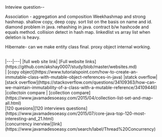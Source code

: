 Inteview question--

Association - aggregation and composition
Weekhashmap and strong hashmap.
shallow copy, deep copy.
sort list on the basis on name and id.
diamond problem in java.
rehashing in java.
contract b/w hashcode and equals method.
collision detect in hash map.
linkedlist vs array list when deletion is heavy.

Hibernate-
can we make entity class final.
proxy object internal working.

<br/>
|---|---|
|full web site link| [Full website links](https://github.com/akshay0007/study/blob/master/websites.md)<br/>
| [copy object](https://www.tutorialspoint.com/how-to-create-an-immutable-class-with-mutable-object-references-in-java) 
|statck overflow| [stack overflow](https://stackoverflow.com/questions/34109363/how-can-we-maintain-immutability-of-a-class-with-a-mutable-reference/34109446)<br/>
|collectoin compare | [collection compare](https://www.javamadesoeasy.com/2015/04/collection-list-set-and-map-all.html)<br/>
|120 quesions|[120 interviews questions](https://www.javamadesoeasy.com/2015/07/core-java-top-120-most-interesting-and_21.html)<br/>
|concurrency inerview|[link](https://www.javamadesoeasy.com/search/label/Thread%20Concurrency)<br/>
